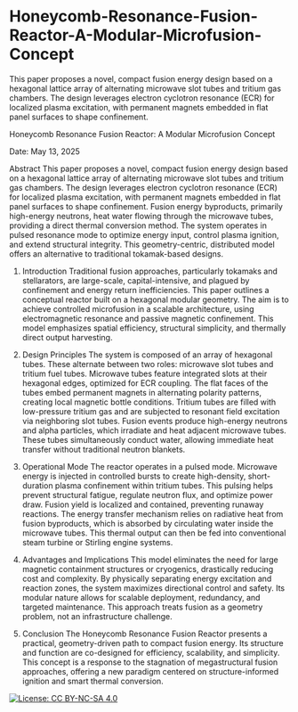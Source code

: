# Honeycomb-Resonance-Fusion-Reactor-A-Modular-Microfusion-Concept
This paper proposes a novel, compact fusion energy design based on a hexagonal lattice array of alternating microwave slot tubes and tritium gas chambers. The design leverages electron cyclotron resonance (ECR) for localized plasma excitation, with permanent magnets embedded in flat panel surfaces to shape confinement.

Honeycomb Resonance Fusion Reactor: A Modular Microfusion Concept

Date: May 13, 2025

Abstract
This paper proposes a novel, compact fusion energy design based on a hexagonal lattice array of alternating microwave slot tubes and tritium gas chambers. The design leverages electron cyclotron resonance (ECR) for localized plasma excitation, with permanent magnets embedded in flat panel surfaces to shape confinement. Fusion energy byproducts, primarily high-energy neutrons, heat water flowing through the microwave tubes, providing a direct thermal conversion method. The system operates in pulsed resonance mode to optimize energy input, control plasma ignition, and extend structural integrity. This geometry-centric, distributed model offers an alternative to traditional tokamak-based designs.

1. Introduction
Traditional fusion approaches, particularly tokamaks and stellarators, are large-scale, capital-intensive, and plagued by confinement and energy return inefficiencies. This paper outlines a conceptual reactor built on a hexagonal modular geometry. The aim is to achieve controlled microfusion in a scalable architecture, using electromagnetic resonance and passive magnetic confinement. This model emphasizes spatial efficiency, structural simplicity, and thermally direct output harvesting.

2. Design Principles
The system is composed of an array of hexagonal tubes. These alternate between two roles: microwave slot tubes and tritium fuel tubes. Microwave tubes feature integrated slots at their hexagonal edges, optimized for ECR coupling. The flat faces of the tubes embed permanent magnets in alternating polarity patterns, creating local magnetic bottle conditions. Tritium tubes are filled with low-pressure tritium gas and are subjected to resonant field excitation via neighboring slot tubes. Fusion events produce high-energy neutrons and alpha particles, which irradiate and heat adjacent microwave tubes. These tubes simultaneously conduct water, allowing immediate heat transfer without traditional neutron blankets.

3. Operational Mode
The reactor operates in a pulsed mode. Microwave energy is injected in controlled bursts to create high-density, short-duration plasma confinement within tritium tubes. This pulsing helps prevent structural fatigue, regulate neutron flux, and optimize power draw. Fusion yield is localized and contained, preventing runaway reactions. The energy transfer mechanism relies on radiative heat from fusion byproducts, which is absorbed by circulating water inside the microwave tubes. This thermal output can then be fed into conventional steam turbine or Stirling engine systems.

4. Advantages and Implications
This model eliminates the need for large magnetic containment structures or cryogenics, drastically reducing cost and complexity. By physically separating energy excitation and reaction zones, the system maximizes directional control and safety. Its modular nature allows for scalable deployment, redundancy, and targeted maintenance. This approach treats fusion as a geometry problem, not an infrastructure challenge.

5. Conclusion
The Honeycomb Resonance Fusion Reactor presents a practical, geometry-driven path to compact fusion energy. Its structure and function are co-designed for efficiency, scalability, and simplicity. This concept is a response to the stagnation of megastructural fusion approaches, offering a new paradigm centered on structure-informed ignition and smart thermal conversion.


[![License: CC BY-NC-SA 4.0](https://img.shields.io/badge/License-CC%20BY--NC--SA%204.0-lightgrey.svg)](https://creativecommons.org/licenses/by-nc-sa/4.0/)
